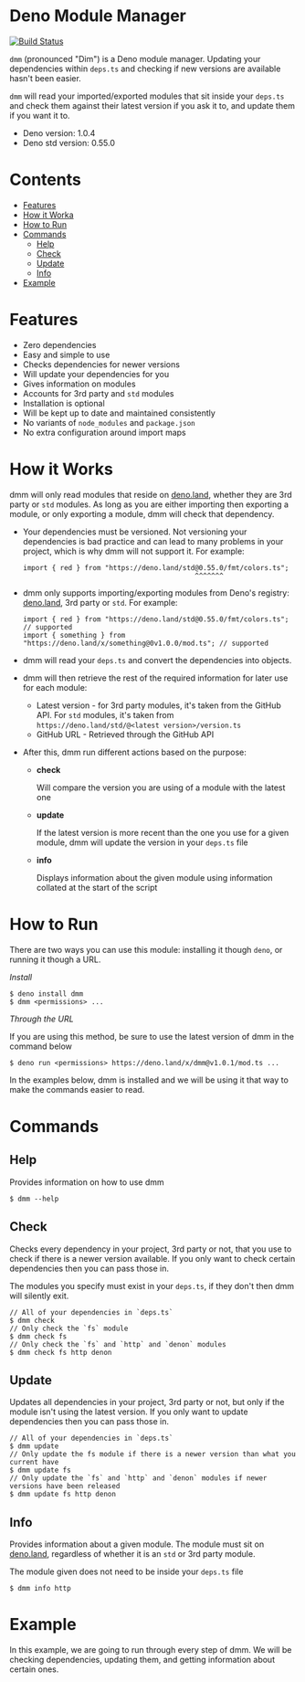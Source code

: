 # **D**eno **M**odule **M**anager

[![Build Status](https://travis-ci.com/ebebbington/dmm.svg?branch=master)](https://travis-ci.com/ebebbington/dmm)

`dmm` (pronounced "Dim") is a Deno module manager. Updating your dependencies within `deps.ts` and checking if new versions are available hasn't been easier.

`dmm` will read your imported/exported modules that sit inside your `deps.ts` and check them against their latest version if you ask it to, and update them if you want it to.

* Deno version: 1.0.4
* Deno std version: 0.55.0

# Contents

* [Features](#features)
* [How it Worka](#how-it-works)
* [How to Run](#how-to-run)
* [Commands](#commands)
    * [Help](#help)
    * [Check](#check)
    * [Update](#update)
    * [Info](#info)
* [Example](#example)

# Features

* Zero dependencies
* Easy and simple to use
* Checks dependencies for newer versions
* Will update your dependencies for you
* Gives information on modules
* Accounts for 3rd party and `std` modules
* Installation is optional
* Will be kept up to date and maintained consistently
* No variants of `node_modules` and `package.json`
* No extra configuration around import maps

# How it Works

dmm will only read modules that reside on [deno.land](https://deno.land), whether they are 3rd party or `std` modules. As long as you are either importing then exporting a module, or only exporting a module, dmm will check that dependency.

* Your dependencies must be versioned. Not versioning your dependencies is bad practice and can lead to many problems in your project, which is why dmm will not support it. For example:
    ```
    import { red } from "https://deno.land/std@0.55.0/fmt/colors.ts";
                                              ^^^^^^^
    ```

* dmm only supports importing/exporting modules from Deno's registry: [deno.land](https://deno.land), 3rd party or `std`. For example:
    ```
    import { red } from "https://deno.land/std@0.55.0/fmt/colors.ts"; // supported
    import { something } from "https://deno.land/x/something@0v1.0.0/mod.ts"; // supported
    ```

* dmm will read your `deps.ts` and convert the dependencies into objects.

* dmm will then retrieve the rest of the required information for later use for each module:
    * Latest version - for 3rd party modules, it's taken from the GitHub API. For `std` modules, it's taken from `https://deno.land/std/@<latest version>/version.ts`
    * GitHub URL - Retrieved through the GitHub API
    
* After this, dmm run different actions based on the purpose:

    * **check**
    
        Will compare the version you are using of a module with the latest one
        
    * **update**
        
        If the latest version is more recent than the one you use for a given module, dmm will update the version in your `deps.ts` file
        
    * **info**
    
        Displays information about the given module using information collated at the start of the script

# How to Run

There are two ways you can use this module: installing it though `deno`, or running it though a URL.

*Install*
```
$ deno install dmm
$ dmm <permissions> ...
```

*Through the URL*

If you are using this method, be sure to use the latest version of dmm in the command below
```
$ deno run <permissions> https://deno.land/x/dmm@v1.0.1/mod.ts ...
```

In the examples below, dmm is installed and we will be using it that way to make the commands easier to read.

# Commands

## Help

Provides information on how to use dmm

```
$ dmm --help
```

## Check

Checks every dependency in your project, 3rd party or not, that you use to check if there is a newer version available. If you only want to check certain dependencies then you can pass those in.

The modules you specify must exist in your `deps.ts`, if they don't then dmm will silently exit.

```
// All of your dependencies in `deps.ts`
$ dmm check
// Only check the `fs` module
$ dmm check fs
// Only check the `fs` and `http` and `denon` modules
$ dmm check fs http denon
```

## Update

Updates all dependencies in your project, 3rd party or not, but only if the module isn't using the latest version. If you only want to update dependencies then you can pass those in.

```
// All of your dependencies in `deps.ts`
$ dmm update
// Only update the fs module if there is a newer version than what you current have
$ dmm update fs
// Only update the `fs` and `http` and `denon` modules if newer versions have been released
$ dmm update fs http denon
```

## Info

Provides information about a given module. The module must sit on [deno.land](https://deno.land), regardless of whether it is an `std` or 3rd party module.

The module given does not need to be inside your `deps.ts` file

```
$ dmm info http
```

# Example

In this example, we are going to run through every step of dmm. We will be checking dependencies, updating them, and getting information about certain ones.


